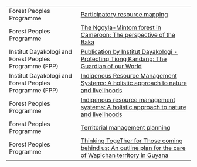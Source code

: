 <table>																									
	<tr><td>	Forest Peoples Programme	</td><td>	<a href = "	http://www.forestpeoples.org/topics/environmental-governance/participatory-resource-mapping	">	Participatory resource mapping	</a>	</td></tr>																
	<tr><td>	Forest Peoples Programme	</td><td>	<a href = "	http://www.forestpeoples.org/topics/participatory-resource-mapping/news/2013/02/ngoyla-mintom-forest-cameroon-perspective-baka	">	The Ngoyla-Mintom forest in Cameroon: The perspective of the Baka	</a>	</td></tr>																
	<tr><td>	Institut Dayakologi and Forest Peoples Programme (FPP)	</td><td>	<a href = "	http://www.forestpeoples.org/topics/participatory-resource-mapping/publication/2013/publication-institut-dayakologi-protecting-ti	">	Publication by Institut Dayakologi - Protecting Tiong Kandang: The Guardian of our World	</a>	</td></tr>																
	<tr><td>	Institut Dayakologi and Forest Peoples Programme (FPP)	</td><td>	<a href = "	http://www.forestpeoples.org/topics/participatory-resource-mapping/news/2012/03/indigenous-resource-management-systems-holistic-a	">	Indigenous Resource Management Systems: A holistic approach to nature and livelihoods	</a>	</td></tr>																
	<tr><td>	Forest Peoples Programme	</td><td>	<a href = "	http://blog.ecoagriculture.org/2012/03/14/forest_peoples_programme/	">	Indigenous resource management systems: A holistic approach to nature and livelihoods	</a>	</td></tr>																
	<tr><td>	Forest Peoples Programme	</td><td>	<a href = "	http://www.forestpeoples.org/topics/environmental-governance/territorial-management-planning	">	Territorial management planning	</a>	</td></tr>																
	<tr><td>	Forest Peoples Programme	</td><td>	<a href = "	http://www.forestpeoples.org/sites/fpp/files/publication/2012/05/wapichan-mp-22may12lowresnomarks.pdf	">	Thinking TogeTher for Those coming behind us: An outline plan for the care of Wapichan territory in Guyana	</a>	</td></tr>																
</table>																									
